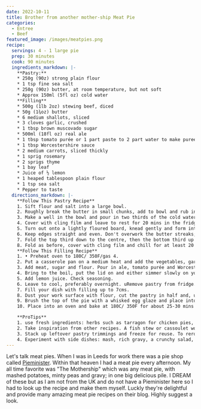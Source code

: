 ```yaml
---
date: 2022-10-11
title: Brother from another mother-ship Meat Pie
categories:
  - Entree
  - Beef
featured_image: /images/meatpies.png
recipe:
  servings: 4 - 1 large pie
  prep: 30 minutes
  cook: 90 minutes
  ingredients_markdown: |-
    **Pastry:**
    * 250g (90z) strong plain flour
    * 1 tsp fine sea salt
    * 250g (90z) butter, at room temperature, but not soft
    * Approx 150ml (5fl oz) cold water
    **Filling**
    * 500g (1lb 2oz) stewing beef, diced
    * 50g (1¾oz) butter
    * 6 medium shallots, sliced
    * 3 cloves garlic, crushed
    * 1 tbsp brown muscovado sugar
    * 500ml (18fl oz) real ale
    * 1 tbsp tomato purée or 1 part paste to 2 part water to make puree
    * 1 tbsp Worcestershire sauce
    * 2 medium carrots, sliced thickly
    * 1 sprig rosemary
    * 2 sprigs thyme
    * 1 bay leaf
    * Juice of ½ lemon
    * 1 heaped tablespoon plain flour
    * 1 tsp sea salt
    * Pepper to taste
  directions_markdown: |-
    **Follow This Pastry Recipe**
    1. Sift flour and salt into a large bowl. 
    2. Roughly break the butter in small chunks, add to bowl and rub in loosely.
    3. Make a well in the bowl and pour in two thirds of the cold water, mix until you have a firm, rough dough adding extra water if needed.
    4. Cover with cling film and leave to rest for 20 mins in the fridge.
    5. Turn out onto a lightly floured board, knead gently and form into a smooth rectangle. Roll the dough in one direction only, until 3 times the width, about 8in x 20in. 
    6. Keep edges straight and even. Don't overwork the butter streaks; it should look marbled.
    7. Fold the top third down to the centre, then the bottom third up and over that. Give the dough a quarter turn and roll out again to three times the length. 
    8. Fold as before, cover with cling film and chill for at least 20 mins before rolling.
    **Follow This Filling Recipe**
    1. • Preheat oven to 180C/ 350F/gas 4. 
    2. Put a casserole pan on a medium heat and add the vegetables, garlic, bay leaves and herbs with the butter and fry gently for 10 minutes.
    3. Add meat, sugar and flour. Pour in ale, tomato purée and Worcestershire sauce. Stir well and season.
    4. Bring to the boil, put the lid on and either simmer slowly on your hob or cook in an oven for 2 hours. Remove the lid for the final half hour of simmering or cooking. When done, your meat should be tender. 
    5. Add lemon juice. Check seasoning.
    6. Leave to cool, preferably overnight. uRemove pastry from fridge.
    7. Fill your dish with filling up to 7cms.
    8. Dust your work surface with flour, cut the pastry in half and, using a floured rolling pin, roll out until just under 1cm thick. Lay over the top of the pie dish. Trim pastry to the edges and crimp the pastry firmly against the dish.
    9. Brush the top of the pie with a whisked egg glaze and place into the oven. 
    10. Place into an oven and bake at 180C/ 350F for about 25-30 mins until crust is golden brown.

    **ProTips**
    1. use fresh ingredients: herbs such as tarragon for chicken pies, or lemon juice to lift a beef sauce. British beef skirt (ask your butcher) is full of flavour and breaks down beautifully when stewed.
    2. Take inspiration from other recipes. A fish stew or cassoulet works beautifully in pastry.
    3. Stack up leftover pastry trimmings and freeze for reuse. To reroll, allow it to come back to room temperatue
    4. Experiment with side dishes: mash, rich gravy, a crunchy salad, sweet chilli sauce, salsa verde, good chips. If you're looking for The Mothership find a minted pea and gravy recipe on this blog to make your own.
---
```

Let's talk meat pies. When I was in Leeds for work there was a pie shop called [Pieminister](https://pieminister.co.uk). Within that heaven I had a meat pie every afternoon. My all time favorite was "The Mothership" which was any meat pie, with mashed potatoes, minty peas and gravy; in one big delicious pile. I DREAM of these but as I am not from the UK and do not have a Pieminister here so I had to look up the recipe and make them myself. Luckly they're delightful and provide many amazing meat pie recipes on their blog. Highly suggest a look.